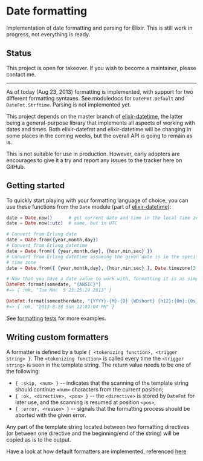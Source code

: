 Date formatting
===============

Implementation of date formatting and parsing for Elixir. This is still work in progress, not everything is ready.

## Status

This project is open for takeover. If you wish to become a maintainer, please contact me.

---

As of today (Aug 23, 2013) formatting is implemented, with support for two different formatting syntaxes. See moduledocs for `DateFmt.Default` and `DateFmt.Strftime`. Parsing is not implemented yet.

This project depends on the master branch of [elixir-datetime][1], the latter being a general-purpose library that implements all aspects of working with dates and times. Both elixir-datefmt and elixir-datetime will be changing in some places in the coming weeks, but the overall API is going to remain as is.

This is not suitable for use in production. However, early adopters are encourages to give it a try and report any issues to the tracker here on GitHub.


## Getting started

To quickly start playing with your formatting language of choice, you can use these functions from the `Date` module (part of [elixir-datetime][1]):

```elixir
date = Date.now()      # get current date and time in the local time zone
date = Date.now(:utc)  # same, but in UTC

# Convert from Erlang date
date = Date.from({year,month,day})
# Convert from Erlang datetime
date = Date.from({ {year,month,day}, {hour,min,sec} })
# Convert from Erlang datetime assuming the given date is in the specified
# time zone
date = Date.from({ {year,month,day}, {hour,min,sec} }, Date.timezone(3.0, "EEST"))

# Now that you have a date value to work with, formatting it is as simple as
DateFmt.format(somedate, "{ANSIC}")
#=> { :ok, "Tue Mar  5 23:25:19 2013" }

DateFmt.format(someotherdate, "{YYYY}-{M}-{D} {WDshort} {h12}:{0m}:{0s} {AM}")
#=> { :ok, "2013-8-18 Sun 12:03:04 PM" }
```

See [formatting](https://github.com/alco/elixir-datefmt/blob/master/test/format_default_test.exs) [tests](https://github.com/alco/elixir-datefmt/blob/master/test/format_strftime_time.exs) for more examples.

## Writing custom formatters

A formatter is defined by a tuple `{ <tokenizing function>, <trigger string> }`. The `<tokenizing function>` is called every time the `<trigger string>` is seen in the template string. The return value needs to be one of the following:

* `{ :skip, <num> }` -- indicates that the scanning of the template string should continue `<num>` characters from the current position;
* `{ :ok, <directive>, <pos> }` -- the `<directive>` is stored by `DateFmt` for later use, and the scanning is resumed at position `<pos>`;
* `{ :error, <reason> }` -- signals that the formatting process should be aborted with the given error.

Any part of the template string located between two formatting directives (or between one directive and the beginning/end of the string) will be copied as is to the output.

Have a look at how default formatters are implemented, referenced [here](https://github.com/alco/elixir-datefmt/blob/master/lib/datefmt.ex#L557)

  [1]: https://github.com/alco/elixir-datetime#status
